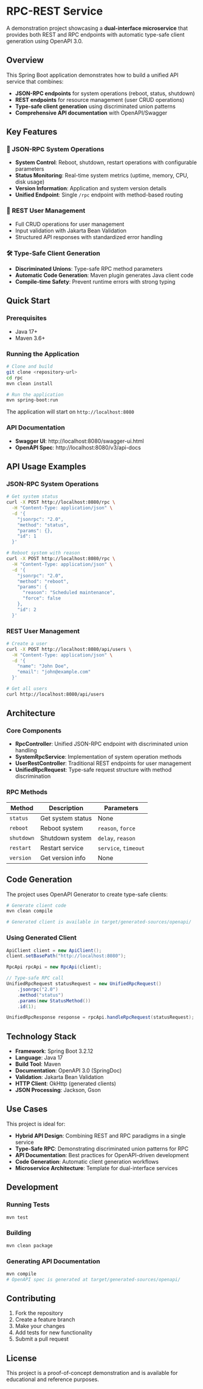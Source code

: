 # RPC-REST Service

A demonstration project showcasing a **dual-interface microservice** that provides both REST and RPC endpoints with automatic type-safe client generation using OpenAPI 3.0.

## Overview

This Spring Boot application demonstrates how to build a unified API service that combines:
- **JSON-RPC endpoints** for system operations (reboot, status, shutdown)
- **REST endpoints** for resource management (user CRUD operations)
- **Type-safe client generation** using discriminated union patterns
- **Comprehensive API documentation** with OpenAPI/Swagger

## Key Features

### 🔄 JSON-RPC System Operations
- **System Control**: Reboot, shutdown, restart operations with configurable parameters
- **Status Monitoring**: Real-time system metrics (uptime, memory, CPU, disk usage)
- **Version Information**: Application and system version details
- **Unified Endpoint**: Single `/rpc` endpoint with method-based routing

### 👥 REST User Management
- Full CRUD operations for user management
- Input validation with Jakarta Bean Validation
- Structured API responses with standardized error handling

### 🛠️ Type-Safe Client Generation
- **Discriminated Unions**: Type-safe RPC method parameters
- **Automatic Code Generation**: Maven plugin generates Java client code
- **Compile-time Safety**: Prevent runtime errors with strong typing

## Quick Start

### Prerequisites
- Java 17+
- Maven 3.6+

### Running the Application

```bash
# Clone and build
git clone <repository-url>
cd rpc
mvn clean install

# Run the application
mvn spring-boot:run
```

The application will start on `http://localhost:8080`

### API Documentation
- **Swagger UI**: http://localhost:8080/swagger-ui.html
- **OpenAPI Spec**: http://localhost:8080/v3/api-docs

## API Usage Examples

### JSON-RPC System Operations

```bash
# Get system status
curl -X POST http://localhost:8080/rpc \
  -H "Content-Type: application/json" \
  -d '{
    "jsonrpc": "2.0",
    "method": "status",
    "params": {},
    "id": 1
  }'

# Reboot system with reason
curl -X POST http://localhost:8080/rpc \
  -H "Content-Type: application/json" \
  -d '{
    "jsonrpc": "2.0",
    "method": "reboot",
    "params": {
      "reason": "Scheduled maintenance",
      "force": false
    },
    "id": 2
  }'
```

### REST User Management

```bash
# Create a user
curl -X POST http://localhost:8080/api/users \
  -H "Content-Type: application/json" \
  -d '{
    "name": "John Doe",
    "email": "john@example.com"
  }'

# Get all users
curl http://localhost:8080/api/users
```

## Architecture

### Core Components

- **RpcController**: Unified JSON-RPC endpoint with discriminated union handling
- **SystemRpcService**: Implementation of system operation methods
- **UserRestController**: Traditional REST endpoints for user management
- **UnifiedRpcRequest**: Type-safe request structure with method discrimination

### RPC Methods

| Method | Description | Parameters |
|--------|-------------|------------|
| `status` | Get system status | None |
| `reboot` | Reboot system | `reason`, `force` |
| `shutdown` | Shutdown system | `delay`, `reason` |
| `restart` | Restart service | `service`, `timeout` |
| `version` | Get version info | None |

## Code Generation

The project uses OpenAPI Generator to create type-safe clients:

```bash
# Generate client code
mvn clean compile

# Generated client is available in target/generated-sources/openapi/
```

### Using Generated Client

```java
ApiClient client = new ApiClient();
client.setBasePath("http://localhost:8080");

RpcApi rpcApi = new RpcApi(client);

// Type-safe RPC call
UnifiedRpcRequest statusRequest = new UnifiedRpcRequest()
    .jsonrpc("2.0")
    .method("status")
    .params(new StatusMethod())
    .id(1);

UnifiedRpcResponse response = rpcApi.handleRpcRequest(statusRequest);
```

## Technology Stack

- **Framework**: Spring Boot 3.2.12
- **Language**: Java 17
- **Build Tool**: Maven
- **Documentation**: OpenAPI 3.0 (SpringDoc)
- **Validation**: Jakarta Bean Validation
- **HTTP Client**: OkHttp (generated clients)
- **JSON Processing**: Jackson, Gson

## Use Cases

This project is ideal for:

- **Hybrid API Design**: Combining REST and RPC paradigms in a single service
- **Type-Safe RPC**: Demonstrating discriminated union patterns for RPC
- **API Documentation**: Best practices for OpenAPI-driven development
- **Code Generation**: Automatic client generation workflows
- **Microservice Architecture**: Template for dual-interface services

## Development

### Running Tests
```bash
mvn test
```

### Building
```bash
mvn clean package
```

### Generating API Documentation
```bash
mvn compile
# OpenAPI spec is generated at target/generated-sources/openapi/
```

## Contributing

1. Fork the repository
2. Create a feature branch
3. Make your changes
4. Add tests for new functionality
5. Submit a pull request

## License

This project is a proof-of-concept demonstration and is available for educational and reference purposes.